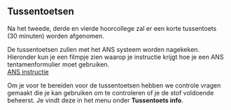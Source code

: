 
## Tussentoetsen

Na het tweede, derde en vierde hoorcollege zal er een korte tussentoets (30 minuten) worden afgenomen. 

De tussentoetsen zullen met het ANS systeem worden nagekeken. Hieronder kun je een filmpje zien waarop je instructie krijgt hoe je een ANS tentamenformulier moet gebruiken.<br>
[ANS instructie](https://www.youtube.com/watch?v=jWgdlNEHN2A)

Om je voor te bereiden voor de tussentoetsen hebben we controle vragen gemaakt die je kan gebruiken om te controleren of je de stof voldoende beheerst. Je vindt deze in het menu onder **Tussentoets info**.
